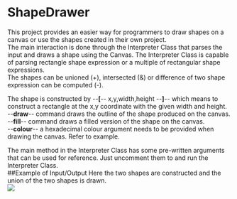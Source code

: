 # ShapeDrawer

This project provides an easier way for programmers to draw shapes on a canvas or use the shapes created in their own project.  
The main interaction is done through the Interpreter Class that parses the input and draws a shape using the Canvas.
The Interpreter Class is capable of parsing rectangle shape expression or a multiple of rectangular shape expressions.  
The shapes can be unioned (+), intersected (&) or difference of two shape expression can be computed (-).    

The shape is constructed by --**[**-- x,y,width,height --**]**-- which means to construct a rectangle at the x,y coordinate with the given width and height.  
--**draw**-- command draws the outline of the shape produced on the canvas.  
--**fill**-- command draws a filled version of the shape on the canvas.  
--**colour**-- a hexadecimal colour argument needs to be provided when drawing the canvas. Refer to example.  
  
  The main method in the Interpreter Class has some pre-written arguments that can be used for reference. Just uncomment them to and run the Interpreter Class.  
##Example of Input/Output
Here the two shapes are constructed and the union of the two shapes is drawn.  
![](http://gdurl.com/VR0M)  
